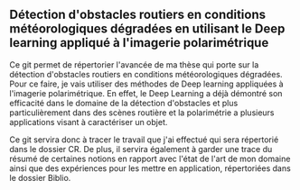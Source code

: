 ## Détection d'obstacles routiers en conditions météorologiques dégradées en utilisant le Deep learning appliqué à l'imagerie polarimétrique ##

Ce git permet de répertorier l'avancée de ma thèse qui porte sur la détection d'obstacles routiers en conditions météorologiques dégradées. Pour ce faire, je vais utiliser des méthodes de Deep learning appliquées à l'imagerie polarimétrique. En effet, le Deep Learning a déjà démontré son efficacité dans le domaine de la détection d'obstacles et plus particulièrement dans des scènes routière et la polarimétrie a plusieurs applications visant à caractériser un objet. 

Ce git servira donc à tracer le travail que j'ai effectué qui sera répertorié dans le dossier CR. De plus, il servira également à garder une trace du résumé de certaines notions en rapport avec l'état de l'art de mon domaine ainsi que des expériences pour les mettre en application, répertoriées dans le dossier Biblio.
